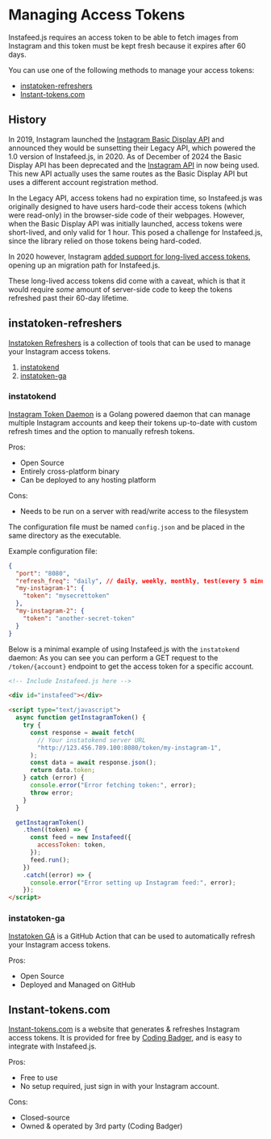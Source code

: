 # Managing Access Tokens

Instafeed.js requires an access token to be able to fetch images from Instagram and this token must be kept fresh because it expires after 60 days.

You can use one of the following methods to manage your access tokens:

- [instatoken-refreshers](#instatoken-refreshers)
- [Instant-tokens.com](#instant-tokenscom)

## History

In 2019, Instagram launched the [Instagram Basic Display API](https://developers.facebook.com/blog/post/2019/10/15/launch-instagram-basic-display-api/) and announced they would be sunsetting their Legacy API, which powered the 1.0 version of Instafeed.js, in 2020. As of December of 2024 the Basic Display API has been deprecated and the [Instagram API](https://developers.facebook.com/docs/instagram-platform/instagram-api-with-instagram-login) in now being used. This new API actually uses the same routes as the Basic Display API but uses a different account registration method.

In the Legacy API, access tokens had no expiration time, so Instafeed.js was originally designed to have users hard-code their access tokens (which were read-only) in the browser-side code of their webpages. However, when the Basic Display API was initially launched, access tokens were short-lived, and only valid for 1 hour. This posed a challenge for Instafeed.js, since the library relied on those tokens being hard-coded.

In 2020 however, Instagram [added support for long-lived access tokens](https://developers.facebook.com/blog/post/2020/01/14/instagram-basic-display-api-long-lived-access-tokens-available/), opening up an migration path for Instafeed.js.

These long-lived access tokens did come with a caveat, which is that it would require _some_ amount of server-side code to keep the tokens refreshed past their 60-day lifetime.

## instatoken-refreshers

[Instatoken Refreshers](https://github.com/jasper-clarke/instatoken-refreshers) is a collection of tools that can be used to manage your Instagram access tokens.

1. [instatokend](#instatokend)
2. [instatoken-ga](#instatoken-ga)

### instatokend

[Instagram Token Daemon](https://github.com/jasper-clarke/instatoken-refreshers/tree/instatokend) is a Golang powered daemon that can manage multiple Instagram accounts and keep their tokens up-to-date with custom refresh times and the option to manually refresh tokens.

Pros:

- Open Source
- Entirely cross-platform binary
- Can be deployed to any hosting platform

Cons:

- Needs to be run on a server with read/write access to the filesystem

The configuration file must be named `config.json` and be placed in the same directory as the executable.

Example configuration file:

```json
{
  "port": "8080",
  "refresh_freq": "daily", // daily, weekly, monthly, test(every 5 minutes)
  "my-instagram-1": {
    "token": "mysecrettoken"
  },
  "my-instagram-2": {
    "token": "another-secret-token"
  }
}
```

Below is a minimal example of using Instafeed.js with the `instatokend` daemon:
As you can see you can perform a GET request to the `/token/{account}` endpoint to get the access token for a specific account.

```html
<!-- Include Instafeed.js here -->

<div id="instafeed"></div>

<script type="text/javascript">
  async function getInstagramToken() {
    try {
      const response = await fetch(
        // Your instatokend server URL
        "http://123.456.789.100:8080/token/my-instagram-1",
      );
      const data = await response.json();
      return data.token;
    } catch (error) {
      console.error("Error fetching token:", error);
      throw error;
    }
  }

  getInstagramToken()
    .then((token) => {
      const feed = new Instafeed({
        accessToken: token,
      });
      feed.run();
    })
    .catch((error) => {
      console.error("Error setting up Instagram feed:", error);
    });
</script>
```

### instatoken-ga

[Instatoken GA](https://github.com/jasper-clarke/instatoken-refreshers/tree/instatoken-ga) is a GitHub Action that can be used to automatically refresh your Instagram access tokens.

Pros:

- Open Source
- Deployed and Managed on GitHub

## Instant-tokens.com

[Instant-tokens.com](https://www.instant-tokens.com) is a website that generates & refreshes Instagram access tokens. It is provided for free by [Coding Badger](https://codingbadger.com), and is easy to integrate with Instafeed.js.

Pros:

- Free to use
- No setup required, just sign in with your Instagram account.

Cons:

- Closed-source
- Owned & operated by 3rd party (Coding Badger)
